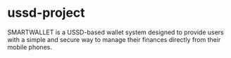 # ussd-project
SMARTWALLET is a USSD-based wallet system designed to provide users with a simple and secure way to manage their finances directly from their mobile phones.
